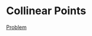 # Collinear Points

[Problem](https://coursera.cs.princeton.edu/algs4/assignments/collinear/specification.php)